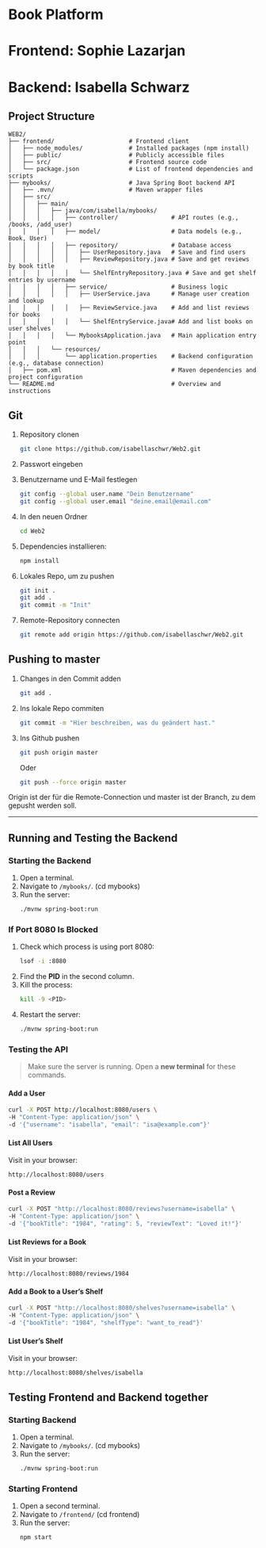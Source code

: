 # Book Platform

# Frontend: Sophie Lazarjan
# Backend: Isabella Schwarz

## Project Structure


```text
WEB2/
├── frontend/                     # Frontend client
│   ├── node_modules/             # Installed packages (npm install)
│   ├── public/                   # Publicly accessible files
│   ├── src/                      # Frontend source code
│   └── package.json              # List of frontend dependencies and scripts
├── mybooks/                      # Java Spring Boot backend API
│   ├── .mvn/                     # Maven wrapper files
│   ├── src/
│   │   ├── main/
│   │   │   ├── java/com/isabella/mybooks/
│   │   │   │   ├── controller/               # API routes (e.g., /books, /add_user)
│   │   │   │   ├── model/                    # Data models (e.g., Book, User)
│   │   │   │   ├── repository/               # Database access
│   │   │   │   │   ├── UserRepository.java   # Save and find users
│   │   │   │   │   ├── ReviewRepository.java # Save and get reviews by book title
│   │   │   │   │   └── ShelfEntryRepository.java # Save and get shelf entries by username
│   │   │   │   ├── service/                  # Business logic
│   │   │   │   │   ├── UserService.java      # Manage user creation and lookup
│   │   │   │   │   ├── ReviewService.java    # Add and list reviews for books
│   │   │   │   │   └── ShelfEntryService.java# Add and list books on user shelves
│   │   │   │   └── MybooksApplication.java   # Main application entry point
│   │   │   └── resources/
│   │   │       └── application.properties    # Backend configuration (e.g., database connection)
│   ├── pom.xml                               # Maven dependencies and project configuration
└── README.md                                 # Overview and instructions
```

## Git


1. Repository clonen

    ```bash
    git clone https://github.com/isabellaschwr/Web2.git
    ```

1. Passwort eingeben

1. Benutzername und E-Mail festlegen

    ```bash
    git config --global user.name "Dein Benutzername"
    git config --global user.email "deine.email@email.com"
    ```

1. In den neuen Ordner

    ```bash
    cd Web2
    ```

1. Dependencies installieren:

    ```bash
    npm install
    ```

1. Lokales Repo, um zu pushen

    ```bash
    git init .
    git add .
    git commit -m "Init"
    ```

1. Remote-Repository connecten

    ```bash
    git remote add origin https://github.com/isabellaschwr/Web2.git
    ```


## Pushing to master

1. Changes in den Commit adden

    ```bash
    git add .
    ```

1. Ins lokale Repo commiten

    ```bash
    git commit -m "Hier beschreiben, was du geändert hast."
    ```

1. Ins Github pushen

    ```bash
    git push origin master
    ```

    Oder

    ```bash
    git push --force origin master
    ```

Origin ist der für die Remote-Connection und master ist der Branch, zu dem gepusht werden soll.

---

## Running and Testing the Backend

### Starting the Backend

1. Open a terminal.
2. Navigate to `/mybooks/`. (cd mybooks)
3. Run the server:
   ```bash
   ./mvnw spring-boot:run
   ```

### If Port 8080 Is Blocked

1. Check which process is using port 8080:
   ```bash
   lsof -i :8080
   ```
2. Find the **PID** in the second column.
3. Kill the process:
   ```bash
   kill -9 <PID>
   ```
4. Restart the server:
   ```bash
   ./mvnw spring-boot:run
   ```

### Testing the API

> Make sure the server is running. Open a **new terminal** for these commands.

#### Add a User
```bash
curl -X POST http://localhost:8080/users \
-H "Content-Type: application/json" \
-d '{"username": "isabella", "email": "isa@example.com"}'
```

#### List All Users
Visit in your browser:
```
http://localhost:8080/users
```

#### Post a Review
```bash
curl -X POST "http://localhost:8080/reviews?username=isabella" \
-H "Content-Type: application/json" \
-d '{"bookTitle": "1984", "rating": 5, "reviewText": "Loved it!"}'
```

#### List Reviews for a Book
Visit in your browser:
```
http://localhost:8080/reviews/1984
```

#### Add a Book to a User’s Shelf
```bash
curl -X POST "http://localhost:8080/shelves?username=isabella" \
-H "Content-Type: application/json" \
-d '{"bookTitle": "1984", "shelfType": "want_to_read"}'
```

#### List User’s Shelf
Visit in your browser:
```
http://localhost:8080/shelves/isabella
```


## Testing Frontend and Backend together
### Starting Backend

1. Open a terminal.
2. Navigate to `/mybooks/`. (cd mybooks)
3. Run the server:
   ```bash
   ./mvnw spring-boot:run
   ```
### Starting Frontend
1. Open a second terminal.
2. Navigate to `/frontend/` (cd frontend)
3. Run the server:
   ```bash
   npm start
   ```

